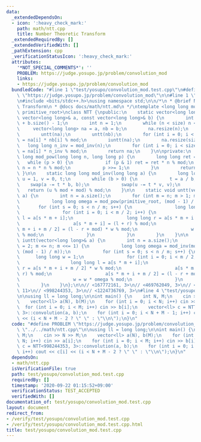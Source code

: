 ```yaml
---
data:
  _extendedDependsOn:
  - icon: ':heavy_check_mark:'
    path: math/ntt.cpp
    title: Number Theoretic Transform
  _extendedRequiredBy: []
  _extendedVerifiedWith: []
  _pathExtension: cpp
  _verificationStatusIcon: ':heavy_check_mark:'
  attributes:
    '*NOT_SPECIAL_COMMENTS*': ''
    PROBLEM: https://judge.yosupo.jp/problem/convolution_mod
    links:
    - https://judge.yosupo.jp/problem/convolution_mod
  bundledCode: "#line 1 \"test/yosupo/convolution_mod.test.cpp\"\n#define PROBLEM\
    \ \"https://judge.yosupo.jp/problem/convolution_mod\"\n\n#line 1 \"math/ntt.cpp\"\
    \n#include <bits/stdc++.h>\nusing namespace std;\n\n/*\n * @brief Number Theoretic\
    \ Transform\n * @docs docs/math/ntt.md\n */\ntemplate <long long mod, long long\
    \ primitive_root>\nclass NTT {\npublic:\n    static vector<long long> convolution(const\
    \ vector<long long>& a, const vector<long long>& b) {\n        int size = a.size()\
    \ + b.size() - 1;\n        int n = 1;\n        while (n < size) n <<= 1;\n   \
    \     vector<long long> na = a, nb = b;\n        na.resize(n);\n        nb.resize(n);\n\
    \        untt(na);\n        untt(nb);\n        for (int i = 0; i < n; i++) na[i]\
    \ = na[i] * nb[i] % mod;\n        iuntt(na);\n        na.resize(size);\n     \
    \   long long n_inv = mod_inv(n);\n        for (int i = 0; i < size; i++) na[i]\
    \ = na[i] * n_inv % mod;\n        return na;\n    }\n\nprivate:\n    static long\
    \ long mod_pow(long long n, long long p) {\n        long long ret = 1;\n     \
    \   while (p > 0) {\n            if (p & 1) ret = ret * n % mod;\n           \
    \ n = n * n % mod;\n            p >>= 1;\n        }\n        return ret;\n   \
    \ }\n\n    static long long mod_inv(long long a) {\n        long long b = mod,\
    \ u = 1, v = 0, t;\n        while (b > 0) {\n            t = a / b;\n        \
    \    swap(a -= t * b, b);\n            swap(u -= t * v, v);\n        }\n     \
    \   return (u % mod + mod) % mod;\n    }\n\n    static void untt(vector<long long>&\
    \ a) {\n        int n = a.size();\n        for (int m = n; m > 1; m >>= 1) {\n\
    \            long long omega = mod_pow(primitive_root, (mod - 1) / m);\n     \
    \       for (int s = 0; s < n / m; s++) {\n                long long w = 1;\n\
    \                for (int i = 0; i < m / 2; i++) {\n                    long long\
    \ l = a[s * m + i];\n                    long long r = a[s * m + i + m / 2];\n\
    \                    a[s * m + i] = (l + r) % mod;\n                    a[s *\
    \ m + i + m / 2] = (l - r + mod) * w % mod;\n                    w = w * omega\
    \ % mod;\n                }\n            }\n        }\n    }\n\n    static void\
    \ iuntt(vector<long long>& a) {\n        int n = a.size();\n        for (int m\
    \ = 2; m <= n; m <<= 1) {\n            long long omega = mod_inv(mod_pow(primitive_root,\
    \ (mod - 1) / m));\n            for (int s = 0; s < n / m; s++) {\n          \
    \      long long w = 1;\n                for (int i = 0; i < m / 2; i++) {\n \
    \                   long long l = a[s * m + i];\n                    long long\
    \ r = a[s * m + i + m / 2] * w % mod;\n                    a[s * m + i] = (l +\
    \ r) % mod;\n                    a[s * m + i + m / 2] = (l - r + mod) % mod;\n\
    \                    w = w * omega % mod;\n                }\n            }\n\
    \        }\n    }\n};\n\n// <167772161, 3>\n// <469762049, 3>\n// <754974721,\
    \ 11>\n// <998244353, 3>\n// <1224736769, 3>\n#line 4 \"test/yosupo/convolution_mod.test.cpp\"\
    \n\nusing ll = long long;\n\nint main() {\n    int N, M;\n    cin >> N >> M;\n\
    \    vector<ll> a(N), b(M);\n    for (int i = 0; i < N; i++) cin >> a[i];\n  \
    \  for (int i = 0; i < M; i++) cin >> b[i];\n    vector<ll> c = NTT<998244353,\
    \ 3>::convolution(a, b);\n    for (int i = 0; i < N + M - 1; i++) cout << c[i]\
    \ << (i < N + M - 2 ? \" \" : \"\\n\");\n}\n"
  code: "#define PROBLEM \"https://judge.yosupo.jp/problem/convolution_mod\"\n\n#include\
    \ \"../../math/ntt.cpp\"\n\nusing ll = long long;\n\nint main() {\n    int N,\
    \ M;\n    cin >> N >> M;\n    vector<ll> a(N), b(M);\n    for (int i = 0; i <\
    \ N; i++) cin >> a[i];\n    for (int i = 0; i < M; i++) cin >> b[i];\n    vector<ll>\
    \ c = NTT<998244353, 3>::convolution(a, b);\n    for (int i = 0; i < N + M - 1;\
    \ i++) cout << c[i] << (i < N + M - 2 ? \" \" : \"\\n\");\n}\n"
  dependsOn:
  - math/ntt.cpp
  isVerificationFile: true
  path: test/yosupo/convolution_mod.test.cpp
  requiredBy: []
  timestamp: '2020-09-22 01:15:52+09:00'
  verificationStatus: TEST_ACCEPTED
  verifiedWith: []
documentation_of: test/yosupo/convolution_mod.test.cpp
layout: document
redirect_from:
- /verify/test/yosupo/convolution_mod.test.cpp
- /verify/test/yosupo/convolution_mod.test.cpp.html
title: test/yosupo/convolution_mod.test.cpp
---
```

